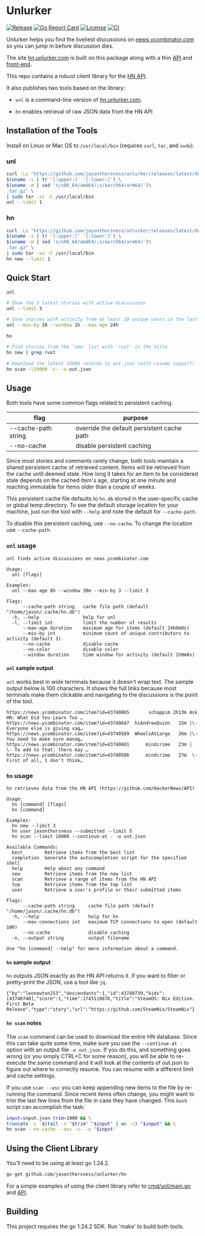 # Unlurker

[![Release](https://img.shields.io/github/v/release/jasonthorsness/unlurker?label=release&style=flat-square)](https://github.com/jasonthorsness/unlurker/releases)
[![Go Report Card](https://goreportcard.com/badge/github.com/jasonthorsness/unlurker)](https://goreportcard.com/report/github.com/jasonthorsness/unlurker)
[![License](https://img.shields.io/github/license/jasonthorsness/unlurker?style=flat-square)](https://github.com/jasonthorsness/unlurker/blob/main/LICENSE)
[![CI](https://github.com/jasonthorsness/unlurker/actions/workflows/ci.yml/badge.svg)](https://github.com/jasonthorsness/unlurker/actions)

Unlurker helps you find the liveliest discussions on
[news.ycombinator.com](https://news.ycombinator.com) so you can jump in before discussion dies.

The site [hn.unlurker.com](https://hn.unlurker.com) is built on this package along with a thin
[API](https://github.com/jasonthorsness/unlurker-web-backend) and
[front-end](https://github.com/jasonthorsness/unlurker-web).

This repo contains a robust client library for the [HN API](https://github.com/HackerNews/API).

It also publishes two tools based on the library:

- `unl` is a command-line version of [hn.unlurker.com](https://hn.unlurker.com).

- `hn` enables retrieval of raw JSON data from the HN API

## Installation of the Tools

Install on Linux or Mac OS to `/usr/local/bin` (requires `curl`, `tar`, and `sudo`).

### unl

```bash
curl -Ls "https://github.com/jasonthorsness/unlurker/releases/latest/download/unl_\
$(uname -s | tr '[:upper:]' '[:lower:]')_\
$(uname -m | sed 's/x86_64/amd64/;s/aarch64/arm64/')\
.tar.gz" \
| sudo tar -xz -C /usr/local/bin
unl --limit 1
```

### hn

```bash
curl -Ls "https://github.com/jasonthorsness/unlurker/releases/latest/download/hn_\
$(uname -s | tr '[:upper:]' '[:lower:]')_\
$(uname -m | sed 's/x86_64/amd64/;s/aarch64/arm64/')\
.tar.gz" \
| sudo tar -xz -C /usr/local/bin
hn new --limit 1
```

## Quick Start

`unl`

```bash
# Show the 3 latest stories with active discussions
unl --limit 3

# Show stories with activity from at least 10 unique users in the last hour max 24 hours old
unl --min-by 10 --window 1h --max-age 24h
```

`hn`

```bash
# Find stories from the 'new' list with 'rust' in the title
hn new | grep rust

# Download the latest 10000 records to out.json (with resume support)
hn scan -l10000 -c- -o out.json
```

## Usage

Both tools have some common flags related to persistent caching.

| flag                | purpose                                    |
| ------------------- | ------------------------------------------ |
| --cache-path string | override the default persistent cache path |
| --no-cache          | disable persistent caching                 |

Since most stories and comments rarely change, both tools maintain a shared persistent cache of
retrieved content. Items will be retrieved from the cache until deemed stale. How long it takes for
an item to be considered stale depends on the cached item's age, starting at one minute and reaching
immutable for items older than a couple of weeks.

This persistent cache file defaults to `hn.db` stored in the user-specific cache or global temp
directory. To see the default storage location for your machine, just run the tool with `--help` and
note the default for `--cache-path`.

To disable this persistent caching, use `--no-cache`. To change the location use `--cache-path`.

### `unl` usage

```text
unl finds active discussions on news.ycombinator.com

Usage:
  unl [flags]

Examples:
  unl --max-age 8h --window 30m --min-by 3 --limit 3

Flags:
      --cache-path string   cache file path (default "/home/jason/.cache/hn.db")
  -h, --help                help for unl
  -l, --limit int           limit the number of results
      --max-age duration    maximum age for items (default 24h0m0s)
      --min-by int          minimum count of unique contributors to activity (default 3)
      --no-cache            disable cache
      --no-color            disable color
      --window duration     time window for activity (default 1h0m0s)
```

#### `unl` sample output

`unl` works best in wide terminals because it doesn't wrap text. The sample output below is 100
characters. It shows the full links because most terminals make them clickable and navigating to the
discussions is the point of the tool.

```text
https://news.ycombinator.com/item?id=43740065       schappim 2h13m Ask HN: What Did You Learn Too …
https://news.ycombinator.com/item?id=43740647  hiAndrewQuinn   15m |\- Everyone else is giving vag…
https://news.ycombinator.com/item?id=43740589  WheelsAtLarge   26m |\- You need to make sure manag…
https://news.ycombinator.com/item?id=43740601      mindcrime   23m | \- To add to that: there may …
https://news.ycombinator.com/item?id=43740586      mindcrime   27m  \- First of all, I don't think…
```

### `hn` usage

```text
hn retrieves data from the HN API (https://github.com/HackerNews/API)

Usage:
  hn [command] [flags]
  hn [command]

Examples:
  hn new --limit 3
  hn user jasonthorsness --submitted --limit 5
  hn scan --limit 10000 --continue-at - -o out.json

Available Commands:
  best        Retrieve items from the best list
  completion  Generate the autocompletion script for the specified shell
  help        Help about any command
  new         Retrieve items from the new list
  scan        Retrieve a range of items from the HN API
  top         Retrieve items from the top list
  user        Retrieve a user's profile or their submitted items

Flags:
      --cache-path string     cache file path (default "/home/jason/.cache/hn.db")
  -h, --help                  help for hn
      --max-connections int   maximum TCP connections to open (default 100)
      --no-cache              disable caching
  -o, --output string         output filename

Use "hn [command] --help" for more information about a command.
```

#### `hn` sample output

`hn` outputs JSON exactly as the HN API returns it. If you want to filter or pretty-print the JSON,
use a tool like `jq`.

```text
{"by":"leonewton253","descendants":1,"id":43740739,"kids":[43740740],"score":1,"time":1745110876,"title":"SteamOS: Nix Edition. First Beta Release","type":"story","url":"https://github.com/SteamNix/SteamNix"}
```

#### `hn scan` notes

The `scan` command can be used to download the entire HN database. Since this can take quite some
time, make sure you use the `--continue-at -` option with an output file `-o out.json`. If you do
this, and something goes wrong (or you simply CTRL+C for some reason), you will be able to
re-execute the same command and it will look at the contents of out.json to figure out where to
correctly resume. You can resume with a different limit and cache settings.

If you use `scan --asc` you can keep appending new items to the file by re-running the command.
Since recent items often change, you might want to trim the last few lines from the file in case
they have changed. This `bash` script can accomplish the task:

```bash
input=input.json trim=1000 && \
truncate -s -$(tail -n "$trim" "$input" | wc -c) "$input" && \
hn scan --no-cache --asc -c- -o "$input"
```

## Using the Client Library

You'll need to be using at least go 1.24.2.

```bash
go get github.com/jasonthorsness/unlurker/hn
```

For a simple examples of using the client library refer to [cmd/unl/main.go](cmd/unl/main.go) and
[API](https://github.com/jasonthorsness/unlurker-web-backend).

## Building

This project requires the go 1.24.2 SDK. Run 'make' to build both tools.
